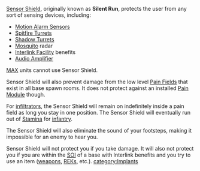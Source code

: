 [Sensor Shield](Sensor_Shield.md "wikilink"), originally known as **Silent
Run**, protects the user from any sort of sensing devices, including:

- [Motion Alarm Sensors](Adaptive_Construction_Engine.md "wikilink")
- [Spitfire Turrets](Adaptive_Construction_Engine.md "wikilink")
- [Shadow Turrets](Shadow_Turret.md "wikilink")
- [Mosquito](Mosquito.md "wikilink") radar
- [Interlink Facility](Interlink_Facility.md "wikilink") benefits
- [Audio Amplifier](Audio_Amplifier.md "wikilink")

[MAX](MAX.md "wikilink") units cannot use Sensor Shield.

Sensor Shield will also prevent damage from the low level [Pain
Fields](Pain_Field.md "wikilink") that exist in all base spawn rooms. It
does not protect against an installed [Pain
Module](Pain_Module.md "wikilink") though.

For [infiltrators](</Infiltration_Suit_(Certification)> "wikilink"), the
Sensor Shield will remain on indefinitely inside a pain field as long
you stay in one position. The Sensor Shield will eventually run out of
[Stamina](Stamina.md "wikilink") for [infantry](infantry.md "wikilink").

The Sensor Shield will also eliminate the sound of your footsteps,
making it impossible for an enemy to hear you.

Sensor Shield will not protect you if you take damage. It will also not
protect you if you are within the [SOI](SOI.md "wikilink") of a base with
Interlink benefits and you try to use an item
([weapons](:category:Weapons "wikilink"), [REKs](REK.md "wikilink"), etc.).
[category:Implants](category:Implants.md "wikilink")

